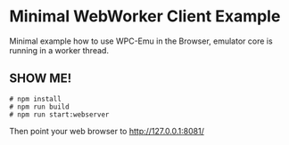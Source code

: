# Minimal WebWorker Client Example

Minimal example how to use WPC-Emu in the Browser, emulator core is running in a worker thread.

## SHOW ME!

```
# npm install
# npm run build
# npm run start:webserver
```

Then point your web browser to http://127.0.0.1:8081/

